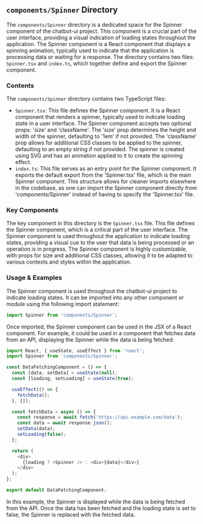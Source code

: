 
## `components/Spinner` Directory

The `components/Spinner` directory is a dedicated space for the Spinner component of the chatbot-ui project. This component is a crucial part of the user interface, providing a visual indication of loading states throughout the application. The Spinner component is a React component that displays a spinning animation, typically used to indicate that the application is processing data or waiting for a response. The directory contains two files: `Spinner.tsx` and `index.ts`, which together define and export the Spinner component.

### Contents

The `components/Spinner` directory contains two TypeScript files:

- `Spinner.tsx`: This file defines the Spinner component. It is a React component that renders a spinner, typically used to indicate loading state in a user interface. The Spinner component accepts two optional props: 'size' and 'className'. The 'size' prop determines the height and width of the spinner, defaulting to '1em' if not provided. The 'className' prop allows for additional CSS classes to be applied to the spinner, defaulting to an empty string if not provided. The spinner is created using SVG and has an animation applied to it to create the spinning effect.
- `index.ts`: This file serves as an entry point for the Spinner component. It exports the default export from the 'Spinner.tsx' file, which is the main Spinner component. This structure allows for cleaner imports elsewhere in the codebase, as one can import the Spinner component directly from 'components/Spinner' instead of having to specify the 'Spinner.tsx' file.

### Key Components

The key component in this directory is the `Spinner.tsx` file. This file defines the Spinner component, which is a critical part of the user interface. The Spinner component is used throughout the application to indicate loading states, providing a visual cue to the user that data is being processed or an operation is in progress. The Spinner component is highly customizable, with props for size and additional CSS classes, allowing it to be adapted to various contexts and styles within the application.

### Usage & Examples

The Spinner component is used throughout the chatbot-ui project to indicate loading states. It can be imported into any other component or module using the following import statement:

```typescript
import Spinner from 'components/Spinner';
```

Once imported, the Spinner component can be used in the JSX of a React component. For example, it could be used in a component that fetches data from an API, displaying the Spinner while the data is being fetched:

```typescript
import React, { useState, useEffect } from 'react';
import Spinner from 'components/Spinner';

const DataFetchingComponent = () => {
  const [data, setData] = useState(null);
  const [loading, setLoading] = useState(true);

  useEffect(() => {
    fetchData();
  }, []);

  const fetchData = async () => {
    const response = await fetch('https://api.example.com/data');
    const data = await response.json();
    setData(data);
    setLoading(false);
  };

  return (
    <div>
      {loading ? <Spinner /> : <div>{data}</div>}
    </div>
  );
};

export default DataFetchingComponent;
```

In this example, the Spinner is displayed while the data is being fetched from the API. Once the data has been fetched and the loading state is set to false, the Spinner is replaced with the fetched data.
